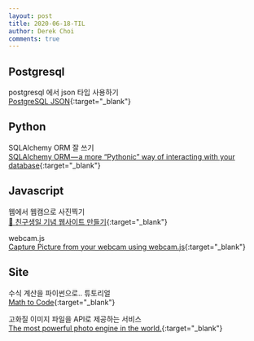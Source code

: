 ```yaml
---
layout: post
title: 2020-06-18-TIL
author: Derek Choi
comments: true
---
```


## Postgresql
postgresql 에서 json 타입 사용하기  
[PostgreSQL JSON](https://www.postgresqltutorial.com/postgresql-json/){:target="_blank"}

## Python
SQLAlchemy ORM 잘 쓰기  
[SQLAlchemy ORM — a more “Pythonic” way of interacting with your database](https://medium.com/dataexplorations/sqlalchemy-orm-a-more-pythonic-way-of-interacting-with-your-database-935b57fd2d4d){:target="_blank"}

## Javascript
웹에서 웹캠으로 사진찍기  
[🎂 친구생일 기념 웹사이트 만들기](https://velog.io/@2ujin/%EC%B9%9C%EA%B5%AC%EC%83%9D%EC%9D%BC-%EA%B8%B0%EB%85%90-%EC%9B%B9%EC%82%AC%EC%9D%B4%ED%8A%B8-%EB%A7%8C%EB%93%A4%EA%B8%B0){:target="_blank"}

webcam.js  
[Capture Picture from your webcam using webcam.js](https://www.encodedna.com/javascript/capture-webcam-picture-with-webcamjs.htm){:target="_blank"}

## Site
수식 계산을 파이썬으로.. 튜토리얼  
[Math to Code](https://mathtocode.com/){:target="_blank"}

고화질 이미지 파일을 API로 제공하는 서비스  
[The most powerful photo engine in the world.](https://unsplash.com/developers){:target="_blank"}
